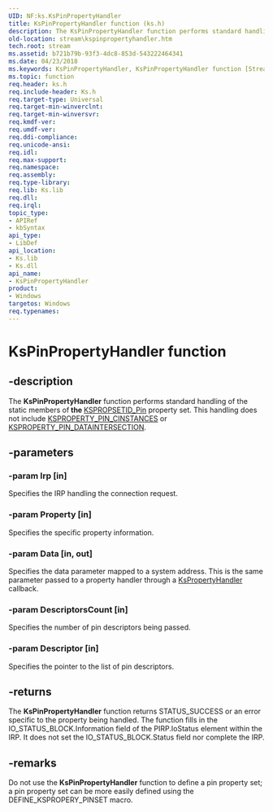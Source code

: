 ```yaml
---
UID: NF:ks.KsPinPropertyHandler
title: KsPinPropertyHandler function (ks.h)
description: The KsPinPropertyHandler function performs standard handling of the static members of the KSPROPSETID_Pin property set. This handling does not include KSPROPERTY_PIN_CINSTANCES or KSPROPERTY_PIN_DATAINTERSECTION.
old-location: stream\kspinpropertyhandler.htm
tech.root: stream
ms.assetid: b721b79b-93f3-4dc8-853d-543222464341
ms.date: 04/23/2018
ms.keywords: KsPinPropertyHandler, KsPinPropertyHandler function [Streaming Media Devices], ks/KsPinPropertyHandler, ksfunc_4ebda111-4b9a-4e8e-b050-af336121bcf0.xml, stream.kspinpropertyhandler
ms.topic: function
req.header: ks.h
req.include-header: Ks.h
req.target-type: Universal
req.target-min-winverclnt: 
req.target-min-winversvr: 
req.kmdf-ver: 
req.umdf-ver: 
req.ddi-compliance: 
req.unicode-ansi: 
req.idl: 
req.max-support: 
req.namespace: 
req.assembly: 
req.type-library: 
req.lib: Ks.lib
req.dll: 
req.irql: 
topic_type:
- APIRef
- kbSyntax
api_type:
- LibDef
api_location:
- Ks.lib
- Ks.dll
api_name:
- KsPinPropertyHandler
product:
- Windows
targetos: Windows
req.typenames: 
---
```


# KsPinPropertyHandler function


## -description


The <b>KsPinPropertyHandler</b> function performs standard handling of the static members of<b> the </b><a href="https://msdn.microsoft.com/library/windows/hardware/ff566584">KSPROPSETID_Pin</a> property set. This handling does not include <a href="https://msdn.microsoft.com/library/windows/hardware/ff565193">KSPROPERTY_PIN_CINSTANCES</a> or <a href="https://msdn.microsoft.com/library/windows/hardware/ff565198">KSPROPERTY_PIN_DATAINTERSECTION</a>. 


## -parameters




### -param Irp [in]

Specifies the IRP handling the connection request.


### -param Property [in]

Specifies the specific property information.


### -param Data [in, out]

Specifies the data parameter mapped to a system address. This is the same parameter passed to a property handler through a <a href="https://msdn.microsoft.com/library/windows/hardware/ff564263">KsPropertyHandler</a> callback.


### -param DescriptorsCount [in]

Specifies the number of pin descriptors being passed.


### -param Descriptor [in]

Specifies the pointer to the list of pin descriptors.


## -returns



The <b>KsPinPropertyHandler</b> function returns STATUS_SUCCESS or an error specific to the property being handled. The function fills in the IO_STATUS_BLOCK.Information field of the PIRP.IoStatus element within the IRP. It does not set the IO_STATUS_BLOCK.Status field nor complete the IRP.




## -remarks



Do not use the <b>KsPinPropertyHandler</b> function to define a pin property set; a pin property set can be more easily defined using the DEFINE_KSPROPERY_PINSET macro.



